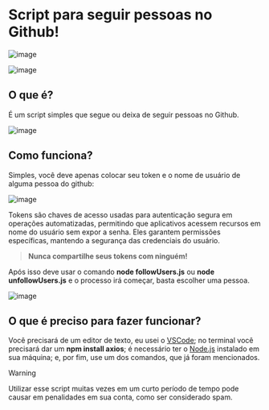# Script para seguir pessoas no Github!

![image](https://github.com/EvS444/botFollowersGithub/assets/63565495/2cfab579-72f7-4e59-9b74-97eb72a2c00b)

![image](https://github.com/EvS444/botFollowersGithub/assets/63565495/aba011ce-1c60-4043-9cc0-fc02ad8aaf69)

## O que é?

É um script simples que segue ou deixa de seguir pessoas no Github.

![image](https://github.com/EvS444/botFollowersGithub/assets/63565495/83747033-40d8-405c-8805-0a41207042db)

## Como funciona?

Simples, você deve apenas colocar seu token e o nome de usuário de alguma pessoa do github:

![image](https://github.com/EvS444/botFollowersGithub/assets/63565495/2701884c-0bf3-4b8e-ba6d-87efca6fa838)

Tokens são chaves de acesso usadas para autenticação segura em operações automatizadas, permitindo que aplicativos acessem recursos em nome do usuário sem expor a senha. Eles garantem permissões específicas, mantendo a segurança das credenciais do usuário.
> **Nunca compartilhe seus tokens com ninguém!**

Após isso deve usar o comando **node followUsers.js** ou **node unfollowUsers.js** e o processo irá começar, basta escolher uma pessoa.

![image](https://github.com/EvS444/botFollowersGithub/assets/63565495/f727cc85-bd72-46f2-af7e-6437c43c6f91)

## O que é preciso para fazer funcionar?

Você precisará de um editor de texto, eu usei o [VSCode](https://code.visualstudio.com); no terminal você precisará dar um **npm install axios**; é necessário ter o [Node.js](https://nodejs.org/en) instalado em sua máquina; e, por fim, use um dos comandos, que já foram mencionados.

> [!WARNING]
> Utilizar esse script muitas vezes em um curto período de tempo pode causar em penalidades em sua conta, como ser considerado spam.
